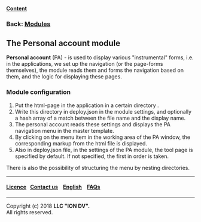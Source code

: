 #### [Content](/docs/en/index.md)

### Back: [Modules](/docs/en/3_modules_description/modules.md)

## The Personal account module

**Personal account** (PA) - is used to display various "instrumental" forms, i.e. in the applications, we set up the navigation (or the page-forms themselves), the module reads them and forms the navigation based on them, and the logic for displaying these pages.

### Module configuration

1. Put the html-page in the application in a certain directory .
2. Write this directory in deploy.json in the module settings, and optionally a hash array of a match between the file name and the display name. 
3. The personal account reads these settings and displays the PA navigation menu in the master template. 
4. By clicking on the menu item in the working area of the PA window, the corresponding markup from the html file is displayed.
5. Also in deploy.json file, in the settings of the PA module, the tool page is specified by default. If not specified, the first in order is taken.

There is also the possibility of structuring the menu by nesting directories.

--------------------------------------------------------------------------  


 #### [Licence](/LICENCE.md)&ensp;  [Contact us](https://iondv.ru/index.html) &ensp;  [English](/docs/en/3_modules_description/account.md) &ensp; [FAQs](/faqs.md)          



--------------------------------------------------------------------------  

Copyright (c) 2018 **LLC "ION DV".**  
All rights reserved.